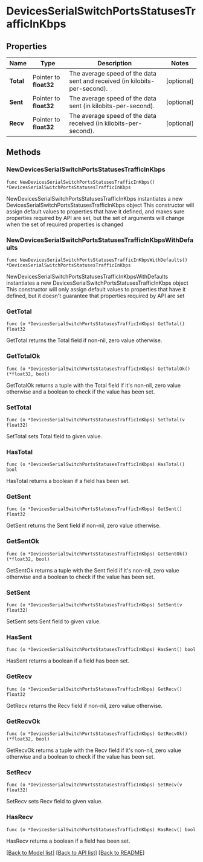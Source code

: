 # DevicesSerialSwitchPortsStatusesTrafficInKbps

## Properties

Name | Type | Description | Notes
------------ | ------------- | ------------- | -------------
**Total** | Pointer to **float32** | The average speed of the data sent and received (in kilobits-per-second). | [optional] 
**Sent** | Pointer to **float32** | The average speed of the data sent (in kilobits-per-second). | [optional] 
**Recv** | Pointer to **float32** | The average speed of the data received (in kilobits-per-second). | [optional] 

## Methods

### NewDevicesSerialSwitchPortsStatusesTrafficInKbps

`func NewDevicesSerialSwitchPortsStatusesTrafficInKbps() *DevicesSerialSwitchPortsStatusesTrafficInKbps`

NewDevicesSerialSwitchPortsStatusesTrafficInKbps instantiates a new DevicesSerialSwitchPortsStatusesTrafficInKbps object
This constructor will assign default values to properties that have it defined,
and makes sure properties required by API are set, but the set of arguments
will change when the set of required properties is changed

### NewDevicesSerialSwitchPortsStatusesTrafficInKbpsWithDefaults

`func NewDevicesSerialSwitchPortsStatusesTrafficInKbpsWithDefaults() *DevicesSerialSwitchPortsStatusesTrafficInKbps`

NewDevicesSerialSwitchPortsStatusesTrafficInKbpsWithDefaults instantiates a new DevicesSerialSwitchPortsStatusesTrafficInKbps object
This constructor will only assign default values to properties that have it defined,
but it doesn't guarantee that properties required by API are set

### GetTotal

`func (o *DevicesSerialSwitchPortsStatusesTrafficInKbps) GetTotal() float32`

GetTotal returns the Total field if non-nil, zero value otherwise.

### GetTotalOk

`func (o *DevicesSerialSwitchPortsStatusesTrafficInKbps) GetTotalOk() (*float32, bool)`

GetTotalOk returns a tuple with the Total field if it's non-nil, zero value otherwise
and a boolean to check if the value has been set.

### SetTotal

`func (o *DevicesSerialSwitchPortsStatusesTrafficInKbps) SetTotal(v float32)`

SetTotal sets Total field to given value.

### HasTotal

`func (o *DevicesSerialSwitchPortsStatusesTrafficInKbps) HasTotal() bool`

HasTotal returns a boolean if a field has been set.

### GetSent

`func (o *DevicesSerialSwitchPortsStatusesTrafficInKbps) GetSent() float32`

GetSent returns the Sent field if non-nil, zero value otherwise.

### GetSentOk

`func (o *DevicesSerialSwitchPortsStatusesTrafficInKbps) GetSentOk() (*float32, bool)`

GetSentOk returns a tuple with the Sent field if it's non-nil, zero value otherwise
and a boolean to check if the value has been set.

### SetSent

`func (o *DevicesSerialSwitchPortsStatusesTrafficInKbps) SetSent(v float32)`

SetSent sets Sent field to given value.

### HasSent

`func (o *DevicesSerialSwitchPortsStatusesTrafficInKbps) HasSent() bool`

HasSent returns a boolean if a field has been set.

### GetRecv

`func (o *DevicesSerialSwitchPortsStatusesTrafficInKbps) GetRecv() float32`

GetRecv returns the Recv field if non-nil, zero value otherwise.

### GetRecvOk

`func (o *DevicesSerialSwitchPortsStatusesTrafficInKbps) GetRecvOk() (*float32, bool)`

GetRecvOk returns a tuple with the Recv field if it's non-nil, zero value otherwise
and a boolean to check if the value has been set.

### SetRecv

`func (o *DevicesSerialSwitchPortsStatusesTrafficInKbps) SetRecv(v float32)`

SetRecv sets Recv field to given value.

### HasRecv

`func (o *DevicesSerialSwitchPortsStatusesTrafficInKbps) HasRecv() bool`

HasRecv returns a boolean if a field has been set.


[[Back to Model list]](../README.md#documentation-for-models) [[Back to API list]](../README.md#documentation-for-api-endpoints) [[Back to README]](../README.md)


